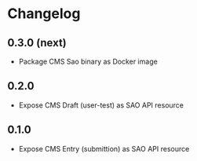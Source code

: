 # Changelog

## 0.3.0  (next)

- Package CMS Sao binary as Docker image

## 0.2.0

- Expose CMS Draft (user-test) as SAO API resource

## 0.1.0

- Expose CMS Entry (submittion) as SAO API resource